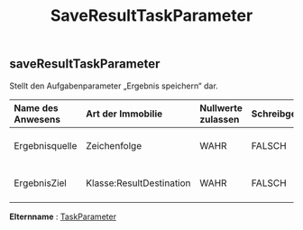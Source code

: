 ﻿---
title: SaveResultTaskParameter
second_title: Aspose.Cells Cloud Documen
type: docs
url: /de/specification/model/saveresulttaskparameter/
description: "Aspose.Cells Cloud-Modellspezifikation: SaveResultTaskParameter. Müheloses Bearbeiten von Excel und anderen Tabellenkalkulationsdokumenten mit Funktionen wie Öffnen, Generieren, Bearbeiten, Teilen, Zusammenführen, Vergleichen und Konvertieren"
kwords: Excel, Office, Tabellenkalkulation, Cloud REST API, SaveResultTaskParameter
weight: 50
---
## **saveResultTaskParameter**

 Stellt den Aufgabenparameter „Ergebnis speichern“ dar.

| Name des Anwesens| Art der Immobilie| Nullwerte zulassen| Schreibgeschützt| Standardwert| Beschreibung|
|:- |:- |:- |:- |:- |:- |
| Ergebnisquelle| Zeichenfolge| WAHR| FALSCH||Stellt die Ergebnisdatenquelle dar.|
| ErgebnisZiel| Klasse:ResultDestination| WAHR| FALSCH|| Stellt die Ergebniszieldaten dar.|

**Elternname** : [TaskParameter](/specification/model/taskparameter)


